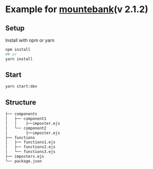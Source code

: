 # Example for [mountebank](http://www.mbtest.org/)(v 2.1.2)

## Setup
Install with npm or yarn
```sh
npm install
## or
yarn install
```
## Start
```sh
yarn start:dev
```

## Structure
```bash
├── components
│   ├── component1
│   │    ├──imposter.ejs
│   └── component2
│        ├──imposter.ejs
├── functions
│   ├── functions1.ejs
│   ├── functions2.ejs
│   └── functions3.ejs
├── imposters.ejs 
└── package.json
```